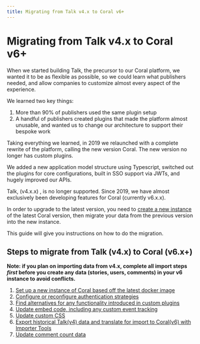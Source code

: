 ```yaml
---
title: Migrating from Talk v4.x to Coral v6+
---
```


# Migrating from Talk v4.x to Coral v6+

When we started building Talk, the precursor to our Coral platform, we wanted it to be as flexible as possible, so we could learn what publishers needed, and allow companies to customize almost every aspect of the experience.

We learned two key things:

1. More than 90% of publishers used the same plugin setup
2. A handful of publishers created plugins that made the platform almost unusable, and wanted us to change our architecture to support their bespoke work

Taking everything we learned, in 2019 we relaunched with a complete rewrite of the platform, calling the new version Coral. The new version no longer has custom plugins.

We added a new application model structure using Typescript, switched out the plugins for core configurations, built in SSO support via JWTs, and hugely improved our APIs.

Talk, (v4.x.x) , is no longer supported. Since 2019, we have almost exclusively been developing features for Coral (currently v6.x.x).

In order to upgrade to the latest version, you need to [create a new instance](https://docs.coralproject.net/) of the latest Coral version, then migrate your data from the previous version into the new instance.

This guide will give you instructions on how to do the migration.

## Steps to migrate from Talk (v4.x) to Coral (v6.x+)

**Note: if you plan on importing data from v4.x, complete all import steps _first_ before you create any data (stories, users, comments) in your v6 instance to avoid conflicts.**

1. [Set up a new instance of Coral based off the latest docker image](https://docs.coralproject.net/)
2. [Configure or reconfigure authentication strategies](/migrate-auth)
3. [Find alternatives for any functionality introduced in custom plugins](/migrate-custom)
4. [Update embed code, including any custom event tracking](/cms)
5. [Update custom CSS](/css)
6. [Export historical Talk(v4) data and translate for import to Coral(v6) with Importer Tools](/migrate-data)
7. [Update comment count data](/migrate-counts)
